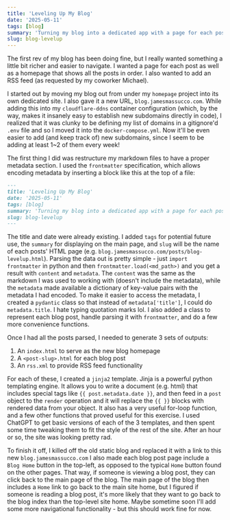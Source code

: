 ```yaml
---
title: 'Leveling Up My Blog'
date: '2025-05-11'
tags: [blog]
summary: 'Turning my blog into a dedicated app with a page for each post'
slug: blog-levelup
---
```


The first rev of my blog has been doing fine, but I really wanted something a little bit richer and easier to navigate. I wanted a page for each post as well as a homepage that shows all the posts in order. I also wanted to add an RSS feed (as requested by my coworker Michael).

I started out by moving my blog out from under my `homepage` project into its own dedicated site. I also gave it a new URL, `blog.jamesmassucco.com`. While adding this into my `cloudflare-ddns` container configuration (which, by the way, makes it insanely easy to establish new subdomains directly in code), I realized that it was clunky to be defining my list of domains in a gitignore'd `.env` file and so I moved it into the `docker-compose.yml`. Now it'll be even easier to add (and keep track of) new subdomains, since I seem to be adding at least 1~2 of them every week!

The first thing I did was restructure my markdown files to have a proper metadata section. I used the `frontmatter` specification, which allows encoding metadata by inserting a block like this at the top of a file:

```md
---
title: 'Leveling Up My Blog'
date: '2025-05-11'
tags: [blog]
summary: 'Turning my blog into a dedicated app with a page for each post'
slug: blog-levelup
---
```

The title and date were already existing. I added `tags` for potential future use, the `summary` for displaying on the main page, and `slug` will be the name of each posts' HTML page (e.g. `blog.jamesmassucco.com/posts/blog-levelup.html`). Parsing the data out is pretty simple - just `import frontmatter` in python and then `frontmatter.load(<md_path>)` and you get a result with `content` and `metadata`. The `content` was the same as the markdown I was used to working with (doesn't include the metadata), while the `metadata` made available a dictionary of key-value pairs with the metadata I had encoded. To make it easier to access the metadata, I created a `pydantic` class so that instead of `metadata['title']`, I could do `metadata.title`. I hate typing quotation marks lol. I also added a class to represent each blog post, handle parsing it with `frontmatter`, and do a few more convenience functions.

Once I had all the posts parsed, I needed to generate 3 sets of outputs:

1. An `index.html` to serve as the new blog homepage
2. A `<post-slug>.html` for each blog post
3. An `rss.xml` to provide RSS feed functionality

For each of these, I created a `jinja2` template. Jinja is a powerful python templating engine. It allows you to write a document (e.g. html) that includes special tags like `{{ post.metadata.date }}`, and then feed in a `post` object to the `render` operation and it will replace the `{{ }}` blocks with rendered data from your object. It also has a very useful for-loop function, and a few other functions that proved useful for this exercise. I used ChatGPT to get basic versions of each of the 3 templates, and then spent some time tweaking them to fit the style of the rest of the site. After an hour or so, the site was looking pretty rad.

To finish it off, I killed off the old static blog and replaced it with a link to this new `blog.jamesmassucco.com` I also made each blog post page include a `Blog Home` button in the top-left, as opposed to the typical `Home` button found on the other pages. That way, if someone is viewing a blog post, they can click back to the main page of the blog. The main page of the blog then includes a `Home` link to go back to the main site home, but I figured if someone is reading a blog post, it's more likely that they want to go back to the blog index than the top-level site home. Maybe sometime soon I'll add some more navigational functionality - but this should work fine for now.
